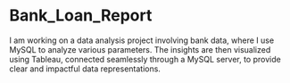 # Bank_Loan_Report
I am working on a data analysis project involving bank data, where I use MySQL to analyze various parameters. The insights are then visualized using Tableau, connected seamlessly through a MySQL server, to provide clear and impactful data representations.
